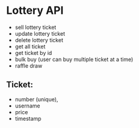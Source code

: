 # Lottery API

-   sell lottery ticket
-   update lottery ticket
-   delete lottery ticket
-   get all ticket
-   get ticket by id
-   bulk buy (user can buy multiple ticket at a time)
-   raffle draw

## Ticket:
- number (unique),
- username
- price
- timestamp
